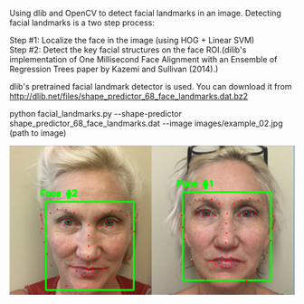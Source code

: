Using dlib and OpenCV to detect facial landmarks in an image. Detecting facial landmarks is a two step process:  
  
    
      

Step #1: Localize the face in the image (using HOG + Linear SVM)  
Step #2: Detect the key facial structures on the face ROI.(dilib's implementation of One Millisecond Face Alignment with an 
Ensemble of Regression Trees paper by Kazemi and Sullivan (2014).)  

dlib's pretrained facial landmark detector is used. You can download it from http://dlib.net/files/shape_predictor_68_face_landmarks.dat.bz2


python facial_landmarks.py --shape-predictor shape_predictor_68_face_landmarks.dat --image images/example_02.jpg (path to image)


![alt text](output.png)
